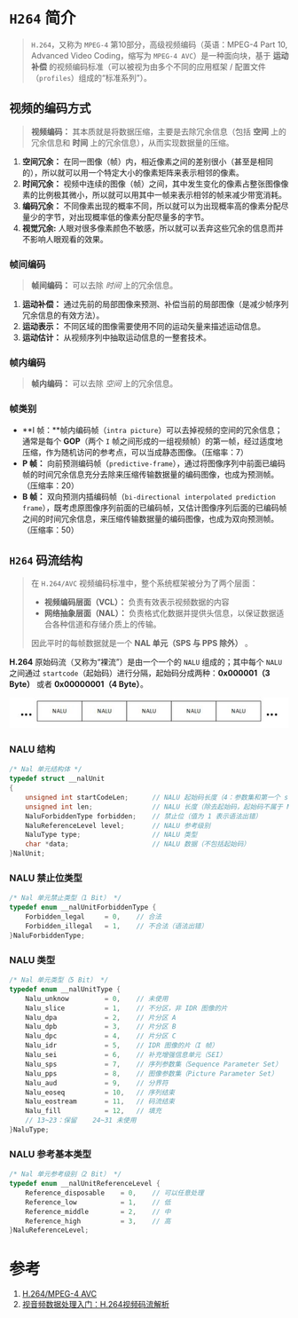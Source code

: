 # `H264` 简介
> `H.264`，又称为 `MPEG-4` 第10部分，高级视频编码（英语：MPEG-4 Part 10, Advanced Video Coding，缩写为 `MPEG-4 AVC`）是一种面向块，基于 **运动补偿** 的视频编码标准（可以被视为由多个不同的应用框架 / 配置文件（`profiles`）组成的“标准系列”）。

## 视频的编码方式
> **视频编码：** 其本质就是将数据压缩，主要是去除冗余信息（包括 **空间** 上的冗余信息和 **时间** 上的冗余信息），从而实现数据量的压缩。
 
1. **空间冗余：** 在同一图像（帧）内，相近像素之间的差别很小（甚至是相同的），所以就可以用一个特定大小的像素矩阵来表示相邻的像素。
2. **时间冗余：** 视频中连续的图像（帧）之间，其中发生变化的像素占整张图像像素的比例极其微小，所以就可以用其中一帧来表示相邻的帧来减少带宽消耗。
3. **编码冗余：** 不同像素出现的概率不同，所以就可以为出现概率高的像素分配尽量少的字节，对出现概率低的像素分配尽量多的字节。
4. **视觉冗余:** 人眼对很多像素颜色不敏感，所以就可以丢弃这些冗余的信息而并不影响人眼观看的效果。

### 帧间编码
> **帧间编码：** 可以去除 *时间* 上的冗余信息。

1. **运动补偿：** 通过先前的局部图像来预测、补偿当前的局部图像（是减少帧序列冗余信息的有效方法）。
2. **运动表示：** 不同区域的图像需要使用不同的运动矢量来描述运动信息。
3. **运动估计：** 从视频序列中抽取运动信息的一整套技术。

### 帧内编码
> **帧内编码：** 可以去除 *空间* 上的冗余信息。

### 帧类别
- **I 帧：**帧内编码帧（`intra picture`）可以去掉视频的空间的冗余信息；通常是每个 **GOP**（两个 `I` 帧之间形成的一组视频帧）的第一帧，经过适度地压缩，作为随机访问的参考点，可以当成静态图像。（压缩率：7） 
- **P 帧：** 向前预测编码帧（`predictive-frame`），通过将图像序列中前面已编码帧的时间冗余信息充分去除来压缩传输数据量的编码图像，也成为预测帧。（压缩率：20）
- **B 帧：** 双向预测内插编码帧（`bi-directional interpolated prediction frame`），既考虑原图像序列前面的已编码帧，又估计图像序列后面的已编码帧之间的时间冗余信息，来压缩传输数据量的编码图像，也成为双向预测帧。（压缩率：50）


## `H264` 码流结构
> 在 `H.264/AVC` 视频编码标准中，整个系统框架被分为了两个层面：
> 
> - **视频编码层面（VCL）：** 负责有效表示视频数据的内容
> - **网络抽象层面（NAL）：** 负责格式化数据并提供头信息，以保证数据适合各种信道和存储介质上的传输。
> 
> 因此平时的每帧数据就是一个 **NAL 单元（SPS 与 PPS 除外）** 。

**H.264** 原始码流（又称为“裸流”）是由一个一个的 `NALU` 组成的；其中每个 `NALU` 之间通过 `startcode`（起始码）进行分隔，起始码分成两种：**0x000001（3 Byte）** 或者  **0x00000001（4 Byte）**。

![NALU 结构](NALU.jpeg)

### NALU 结构
``` c
/* Nal 单元结构体 */
typedef struct __nalUnit
{
    unsigned int startCodeLen;      // NALU 起始码长度（4：参数集和第一个 slice 在图像内；3：其他）
    unsigned int len;               // NALU 长度（除去起始码，起始码不属于 NALU）
    NaluForbiddenType forbidden;    // 禁止位（值为 1 表示语法出错）
    NaluReferenceLevel level;       // NALU 参考级别
    NaluType type;                  // NALU 类型
    char *data;                     // NALU 数据（不包括起始码）
}NalUnit;
```

### NALU 禁止位类型
``` c
/* Nal 单元禁止类型（1 Bit） */
typedef enum __nalUnitForbiddenType {
    Forbidden_legal     = 0,    // 合法
    Forbidden_illegal   = 1,    // 不合法（语法出错）
}NaluForbiddenType;
```

### NALU 类型
``` c
/* Nal 单元类型（5 Bit） */
typedef enum __nalUnitType {
    Nalu_unknow         = 0,    // 未使用
    Nalu_slice          = 1,    // 不分区，非 IDR 图像的片
    Nalu_dpa            = 2,    // 片分区 A
    Nalu_dpb            = 3,    // 片分区 B
    Nalu_dpc            = 4,    // 片分区 C
    Nalu_idr            = 5,    // IDR 图像的片（I 帧）
    Nalu_sei            = 6,    // 补充增强信息单元（SEI）
    Nalu_sps            = 7,    // 序列参数集（Sequence Parameter Set）
    Nalu_pps            = 8,    // 图像参数集（Picture Parameter Set）
    Nalu_aud            = 9,    // 分界符
    Nalu_eoseq          = 10,   // 序列结束
    Nalu_eostream       = 11,   // 码流结束
    Nalu_fill           = 12,   // 填充
    // 13~23：保留    24~31 未使用
}NaluType;
```

### NALU 参考基本类型
``` c
/* Nal 单元参考级别（2 Bit） */
typedef enum __nalUnitReferenceLevel {
    Reference_disposable    = 0,    // 可以任意处理
    Reference_low           = 1,    // 低
    Reference_middle        = 2,    // 中
    Reference_high          = 3,    // 高
}NaluReferenceLevel;
```



# 参考
1. [H.264/MPEG-4 AVC](https://zh.wikipedia.org/wiki/H.264/MPEG-4_AVC)
2. [视音频数据处理入门：H.264视频码流解析](https://blog.csdn.net/leixiaohua1020/article/details/50534369)